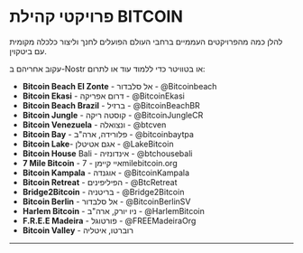 # פרויקטי קהילת BITCOIN
להלן כמה מהפרויקטים העממיים ברחבי
העולם הפועלים לחנך וליצור
כלכלה מקומית עם ביטקוין.

עקוב אחריהם ב-Nostr או בטוויטר כדי ללמוד עוד או
לתרום:

* **Bitcoin Beach El Zonte** - אל סלבדור - @Bitcoinbeach
* **Bitcoin Ekasi** - דרום אפריקה - @BitcoinEkasi
* **Bitcoin Beach Brazil** - ברזיל - @BitcoinBeachBR
* **Bitcoin Jungle** - קוסטה ריקה - @BitcoinJungleCR
* **Bitcoin Venezuela** - ונצואלה - @btcven
* **Bitcoin Bay** - פלורידה, ארה"ב - @bitcoinbaytpa
* **Bitcoin Lake**- אגם אטיטלן - @LakeBitcoin
* **Bitcoin House** Bali - אינדונזיה - @btchousebali
* **7 Mile Bitcoin** - איי קיימן - 7milebitcoin.org
* **Bitcoin Kampala** - אוגנדה - @BitcoinKampala
* **Bitcoin Retreat** - הפיליפינים - @BtcRetreat
* **Bridge2Bitcoin** - בריטניה - @Bridge2Bitcoin
* **Bitcoin Berlin** - אל סלבדור - @BitcoinBerlinSV
* **Harlem Bitcoin** - ניו יורק, ארה"ב - @HarlemBitcoin
* **F.R.E.E Madeira** - פורטוגל - @FREEMadeiraOrg
* **Bitcoin Valley** - רוברטו, איטליה

---
